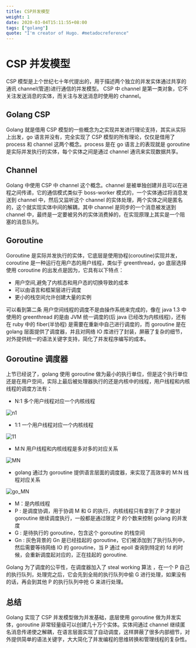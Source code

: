 ```yaml
---
title: CSP并发模型
weight: 1
date: 2020-03-04T15:11:55+08:00
tags: ["golang"]
quote: "I'm creator of Hugo. #metadocreference"
---
```


# CSP 并发模型

CSP 模型是上个世纪七十年代提出的，用于描述两个独立的并发实体通过共享的通讯 channel(管道)进行通信的并发模型。 CSP 中 channel 是第一类对象，它不关注发送消息的实体，而关注与发送消息时使用的 channel。

## Golang CSP

Golang 就是借用 CSP 模型的一些概念为之实现并发进行理论支持，其实从实际上出发，go 语言并没有，完全实现了 CSP 模型的所有理论，仅仅是借用了 process 和 channel 这两个概念。process 是在 go 语言上的表现就是 goroutine 是实际并发执行的实体，每个实体之间是通过 channel 通讯来实现数据共享。

## Channel

Golang 中使用 CSP 中 channel 这个概念。channel 是被单独创建并且可以在进程之间传递，它的通信模式类似于 boss-worker 模式的，一个实体通过将消息发送到 channel 中，然后又监听这个 channel 的实体处理，两个实体之间是匿名的，这个就实现实体中间的解耦，其中 channel 是同步的一个消息被发送到 channel 中，最终是一定要被另外的实体消费掉的，在实现原理上其实是一个阻塞的消息队列。

## Goroutine

Goroutine 是实际并发执行的实体，它底层是使用协程(coroutine)实现并发，coroutine 是一种运行在用户态的用户线程，类似于 greenthread，go 底层选择使用 coroutine 的出发点是因为，它具有以下特点：

- 用户空间,避免了内核态和用户态的切换导致的成本
- 可以由语言和框架层进行调度
- 更小的栈空间允许创建大量的实例

可以看到第二条 用户空间线程的调度不是由操作系统来完成的，像在 java 1.3 中使用的 greenthread 的是由 JVM 统一调度的(后 java 已经改为内核线程)，还有在 ruby 中的 fiber(半协程) 是需要在重新中自己进行调度的，而 goroutine 是在 golang 层面提供了调度器，并且对网络 IO 库进行了封装，屏蔽了复杂的细节，对外提供统一的语法关键字支持，简化了并发程序编写的成本。

## Goroutine 调度器

上节已经说了，golang 使用 goroutine 做为最小的执行单位，但是这个执行单位还是在用户空间，实际上最后被处理器执行的还是内核中的线程，用户线程和内核线程的调度方法有：

- N:1 多个用户线程对应一个内核线程

![n1](/n1.png)

- 1:1 一个用户线程对应一个内核线程

![11](/11.jpg)

- M:N 用户线程和内核线程是多对多的对应关系

![MN](/MN.png)

- golang 通过为 goroutine 提供语言层面的调度器，来实现了高效率的 M:N 线程对应关系

![go_MN](/go_MN.png)


- M：是内核线程
- P : 是调度协调，用于协调 M 和 G 的执行，内核线程只有拿到了 P 才能对 goroutine 继续调度执行，一般都是通过限定 P 的个数来控制 golang 的并发度
- G : 是待执行的 goroutine，包含这个 goroutine 的栈空间
- Gn : 灰色背景的 Gn 是已经挂起的 goroutine，它们被添加到了执行队列中，然后需要等待网络 IO 的 goroutine，当 P 通过 epoll 查询到特定的 fd 的时候，会重新调度起对应的，正在挂起的 goroutine.

Golang 为了调度的公平性，在调度器加入了 steal working 算法 ，在一个 P 自己的执行队列，处理完之后，它会先到全局的执行队列中偷 G 进行处理，如果没有的话，再会到其他 P 的执行队列中抢 G 来进行处理。

## 总结

Golang 实现了 CSP 并发模型做为并发基础，底层使用 goroutine 做为并发实体，goroutine 非常轻量级可以创建几十万个实体。实体间通过 channel 继续匿名消息传递使之解耦，在语言层面实现了自动调度，这样屏蔽了很多内部细节，对外提供简单的语法关键字，大大简化了并发编程的思维转换和管理线程的复杂性。
